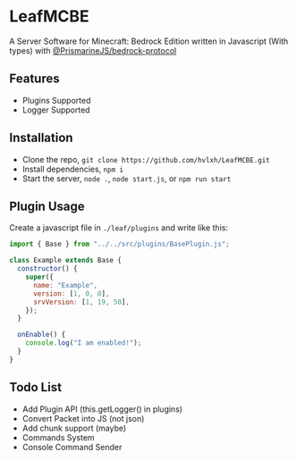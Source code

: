 # LeafMCBE

A Server Software for Minecraft: Bedrock Edition written in Javascript (With types) with [@PrismarineJS/bedrock-protocol](https://github.com/PrismarineJS/bedrock-protocol)

## Features

- Plugins Supported
- Logger Supported

## Installation

- Clone the repo, `git clone https://github.com/hvlxh/LeafMCBE.git`
- Install dependencies, `npm i`
- Start the server, `node .`, `node start.js`, or `npm run start`

## Plugin Usage

Create a javascript file in `./leaf/plugins` and write like this:

```js
import { Base } from "../../src/plugins/BasePlugin.js";

class Example extends Base {
  constructor() {
    super({
      name: "Example",
      version: [1, 0, 0],
      srvVersion: [1, 19, 50],
    });
  }

  onEnable() {
    console.log("I am enabled!");
  }
}
```

## Todo List

- Add Plugin API (this.getLogger() in plugins)
- Convert Packet into JS (not json)
- Add chunk support (maybe)
- Commands System
- Console Command Sender
